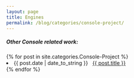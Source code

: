 ```yaml
---
layout: page
title: Engines
permalink: /blog/categories/console-project/
---
```


<h5> Other Console related work: </h5>

<div class="card">
	{% for post in site.categories.Console-Project %}
		<li class="category-posts"><span>{{ post.date | date_to_string }}</span> &nbsp; <a href="{{ post.url }}">{{ post.title }}</a></li>
	{% endfor %}
</div>

